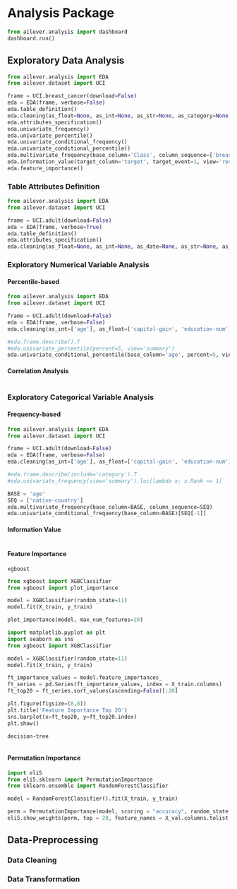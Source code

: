 # Analysis Package
```python
from ailever.analysis import dashboard
dashboard.run()
```

## Exploratory Data Analysis
```python
from ailever.analysis import EDA
from ailever.dataset import UCI

frame = UCI.breast_cancer(download=False)
eda = EDA(frame, verbose=False)
eda.table_definition()
eda.cleaning(as_float=None, as_int=None, as_str=None, as_category=None, as_date=None, verbose=False)
eda.attributes_specification()
eda.univariate_frequency()
eda.univariate_percentile()
eda.univariate_conditional_frequency()
eda.univariate_conditional_percentile()
eda.multivariate_frequency(base_column='Class', column_sequence=['breast-quad', 'irradiat'])
eda.information_value(target_column='target', target_event=1, view='result')
eda.feature_importance()
```

### Table Attributes Definition
```python
from ailever.analysis import EDA
from ailever.dataset import UCI

frame = UCI.adult(download=False)
eda = EDA(frame, verbose=True)
eda.table_definition()
eda.attributes_specification()
eda.cleaning(as_float=None, as_int=None, as_date=None, as_str=None, as_category=None, verbose=True)
```

### Exploratory Numerical Variable Analysis
#### Percentile-based
```python
from ailever.analysis import EDA
from ailever.dataset import UCI

frame = UCI.adult(download=False)
eda = EDA(frame, verbose=False)
eda.cleaning(as_int=['age'], as_float=['capital-gain', 'education-num'], as_str=all, verbose=False)

#eda.frame.describe().T
#eda.univariate_percentile(percent=5, view='summary')
eda.univariate_conditional_percentile(base_column='age', percent=5, view='summary').loc[lambda x: x.CohenMeasureRank <= 10]
```

#### Correlation Analysis
```python

```




### Exploratory Categorical Variable Analysis
#### Frequency-based
```python
from ailever.analysis import EDA
from ailever.dataset import UCI

frame = UCI.adult(download=False)
eda = EDA(frame, verbose=False)
eda.cleaning(as_int=['age'], as_float=['capital-gain', 'education-num'], as_category=all, verbose=False)

#eda.frame.describe(include='category').T
#eda.univariate_frequency(view='summary').loc[lambda x: x.Rank <= 1]

BASE = 'age'
SEQ = ['native-country']
eda.multivariate_frequency(base_column=BASE, column_sequence=SEQ)
eda.univariate_conditional_frequency(base_column=BASE)[SEQ[-1]]
```


#### Information Value
```python

```

#### Feature Importance
`xgboost`
```python
from xgboost import XGBClassifier
from xgboost import plot_importance

model = XGBClassifier(random_state=11)
model.fit(X_train, y_train)

plot_importance(model, max_num_features=20)
```
```python
import matplotlib.pyplot as plt
import seaborn as sns
from xgboost import XGBClassifier

model = XGBClassifier(random_state=11)
model.fit(X_train, y_train)

ft_importance_values = model.feature_importances_
ft_series = pd.Series(ft_importance_values, index = X_train.columns)
ft_top20 = ft_series.sort_values(ascending=False)[:20]

plt.figure(figsize=(8,6))
plt.title('Feature Importance Top 20')
sns.barplot(x=ft_top20, y=ft_top20.index)
plt.show()
```

`decision-tree`
```python
```

#### Permutation Importance
```python
import eli5 
from eli5.sklearn import PermutationImportance 
from sklearn.ensemble import RandomForestClassifier

model = RandomForestClassifier().fit(X_train, y_train)

perm = PermutationImportance(model, scoring = "accuracy", random_state = 22).fit(X_val, y_val) 
eli5.show_weights(perm, top = 20, feature_names = X_val.columns.tolist())
```


## Data-Preprocessing
### Data Cleaning

### Data Transformation


